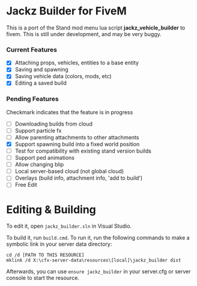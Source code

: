 # Jackz Builder for FiveM

This is a port of the Stand mod menu lua script **jackz_vehicle_builder** to fivem.
This is still under development, and may be very buggy.

### Current Features
 * [x] Attaching props, vehicles, entities to a base entity
 * [x] Saving and spawning
 * [x] Saving vehicle data (colors, mods, etc)
 * [x] Editing a saved build

### Pending Features
Checkmark indicates that the feature is in progress

 * [ ] Downloading builds from cloud
 * [ ] Support particle fx
 * [ ] Allow parenting attachments to other attachments
 * [x] Support spawning build into a fixed world position
 * [ ] Test for compatibility with existing stand version builds
 * [ ] Support ped animations
 * [ ] Allow changing blip
 * [ ] Local server-based cloud (not global cloud)
 * [ ] Overlays (build info, attachment info, 'add to build')
 * [ ] Free Edit

# Editing & Building

To edit it, open `jackz_builder.sln` in Visual Studio.

To build it, run `build.cmd`. To run it, run the following commands to make a symbolic link in your server data directory:

```dos
cd /d [PATH TO THIS RESOURCE]
mklink /d X:\cfx-server-data\resources\[local]\jackz_builder dist
```

Afterwards, you can use `ensure jackz_builder` in your server.cfg or server console to start the resource.